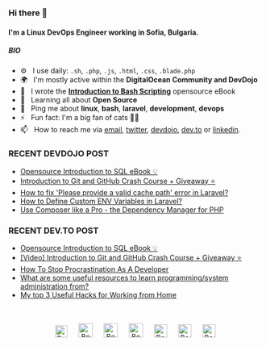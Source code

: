 ### Hi there 👋

#### I'm a Linux DevOps Engineer working in Sofia, Bulgaria.

##### BIO

- ⚙️&nbsp;&nbsp; I use daily: `.sh`, `.php`, `.js`, `.html`, `.css`, `.blade.php`
- 🌍&nbsp;&nbsp; I'm mostly active within the **DigitalOcean Community and DevDojo**
- 📘&nbsp;&nbsp; I wrote the **[Introduction to Bash Scripting](https://github.com/bobbyiliev/introduction-to-bash-scripting)** opensource eBook
- 🌱&nbsp;&nbsp; Learning all about **Open Source**
- 💬&nbsp;&nbsp; Ping me about **linux**, **bash**, **laravel**, **development**, **devops**
- ⚡️&nbsp;&nbsp; Fun fact: I'm a big fan of cats 🐱‍💻
- 📫&nbsp;&nbsp; How to reach me via [email], [twitter], [devdojo], [dev.to] or [linkedin].

### RECENT DEVDOJO POST

<!-- DEVDOJO:START -->
- [Opensource Introduction to SQL eBook 💡](https://devdojo.com/bobbyiliev/opensource-introduction-to-sql-ebook)
- [Introduction to Git and GitHub Crash Course + Giveaway ⭐](https://devdojo.com/bobbyiliev/video-introduction-to-git-and-github-crash-course-giveaway)
- [How to fix &#039;Please provide a valid cache path&#039; error in Laravel?](https://devdojo.com/bobbyiliev/how-to-fix-please-provide-a-valid-cache-path-error-in-laravel)
- [How to Define Custom ENV Variables in Laravel?](https://devdojo.com/bobbyiliev/how-to-define-custom-env-variables-in-laravel)
- [Use Composer like a Pro - the Dependency Manager for PHP](https://devdojo.com/bobbyiliev/use-composer-like-a-pro-the-dependency-manager-for-php)
<!-- DEVDOJO:END -->

### RECENT DEV.TO POST
<!-- BLOG-POST-LIST:START -->
- [Opensource Introduction to SQL eBook 💡](https://dev.to/bobbyiliev/opensource-introduction-to-sql-ebook-4kf5)
- [[Video] Introduction to Git and GitHub Crash Course + Giveaway ⭐](https://dev.to/bobbyiliev/video-introduction-to-git-and-github-crash-course-giveaway-3jjh)
- [How To Stop Procrastination As A Developer](https://dev.to/bobbyiliev/how-to-stop-procrastination-as-a-developer-3ebl)
- [What are some useful resources to learn programming/system administration from?](https://dev.to/bobbyiliev/what-are-some-useful-resources-to-learn-programming-system-administration-from-591o)
- [My top 3 Useful Hacks for Working from Home](https://dev.to/bobbyiliev/my-top-3-useful-hacks-for-working-from-home-2im8)
<!-- BLOG-POST-LIST:END -->


<p align="center">
<br><br>
<a href="https://dev.to/bobbyiliev"> 
<img src="https://d2fltix0v2e0sb.cloudfront.net/dev-badge.svg" alt="Bobby Iliev dev to profile" width="24px"/></a>
&emsp;
<a href= "https://instagram.com/bobby.iliev">
<img src="https://img.icons8.com/ios-glyphs/256/000000/instagram-new.svg" alt="Bobby Iliev instagram profile" width="28px"/></a>
&emsp;
<a href="https://www.paypal.com/paypalme/bobbyiliev">
<img src="https://img.icons8.com/ios-glyphs/256/000000/paypal.png" alt="Bobby Iliev pay pal me profile" width="28px"/></a> 
&emsp;
<a href="https://bobbyiliev.com">
<img src="https://img.icons8.com/material/256/000000/globe--v1.png" alt="Bobby Iliev personal website" width="28px"/></a>
&emsp;
<a href="https://linkedin.com/in/bobby-iliev">
<img src="https://img.icons8.com/ios-filled/256/000000/linkedin.svg" alt="Bobby Iliev linked in profile" width="26px"/></a>
&emsp;
<a href="https://twitter.com/bobbyiliev_">
<img src="https://img.icons8.com/ios-filled/256/000000/twitter.svg" alt="Bobby Iliev twitter profile" width="26px"/></a>
&emsp;
<a href="https://youtube.com/channel/UCQWmdHTeAO0UvaNqve9udRw/">
<img src="https://img.icons8.com/ios-filled/256/000000/youtube.svg" alt="Bobby Iliev YouTube profile" width="26px"/></a>
</p>

[email]: mailto:bobby@bobbyiliev.com
[twitter]: https://twitter.com/bobbyiliev_
[devdojo]: https://devdojo.com/bobbyiliev
[dev.to]: https://dev.to/bobbyiliev
[linkedin]: https://www.linkedin.com/in/bobby-iliev
[youtube]: https://youtube.com/channel/UCQWmdHTeAO0UvaNqve9udRw/
